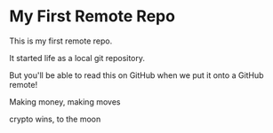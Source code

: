 # My First Remote Repo

This is my first remote repo.

It started life as a local git repository.

But you'll be able to read this on GitHub when we put it onto a GitHub remote!

Making money, making moves

crypto wins, to the moon
